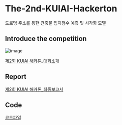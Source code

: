 # The-2nd-KUIAI-Hackerton
도로명 주소를 통한 건축물 입지점수 예측 및 시각화 모델

## Introduce the competition
![image](https://user-images.githubusercontent.com/95220313/150046434-5c8d8115-c28d-4be2-acc1-9aa625357f87.png)

[제2회 KUIAI 해커톤_대회소개](https://github.com/ChoiDae1/The-2nd-KUIAI-Hackerton/files/7893419/2.KUIAI._.PDF)

## Report
[제2회 KUIAI 해커톤_최종보고서](https://github.com/ChoiDae1/The-2nd-KUIAI-Hackerton/files/7893390/default.pdf)

## Code
[코드파일](https://github.com/ChoiDae1/The-2nd-KUIAI-Hackerton/blob/main/%EC%B5%9C%EC%A0%81%EC%BF%A0%EB%B9%85_%EC%86%8C%EC%8A%A4%EC%BD%94%EB%93%9C.ipynb)
